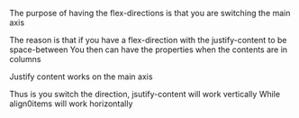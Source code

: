 The purpose of having the flex-directions is that you are switching the main axis

 The reason is that if you have a flex-direction with the justify-content to be space-between
 You then can have the properties when the contents are in columns

 Justify content works on the main axis 

 Thus is you switch the direction, jsutify-content will work vertically
 While align0items will work horizontally